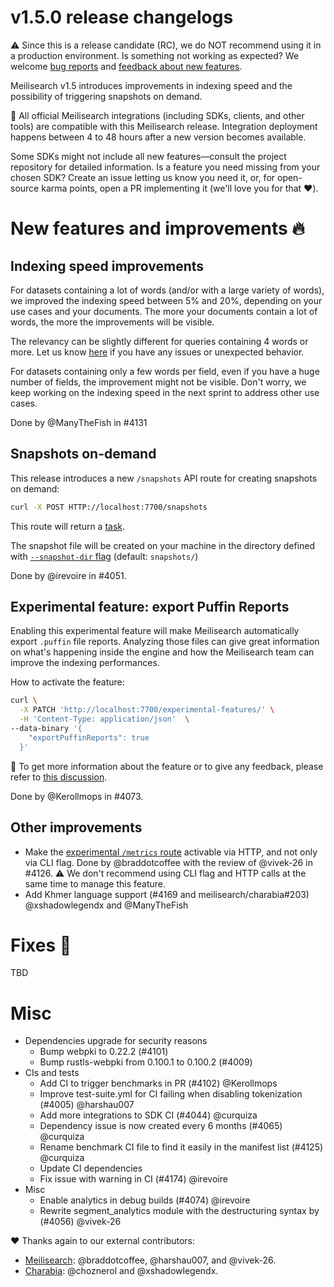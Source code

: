 # v1.5.0 release changelogs

<!-- The following line should ONLY be put PRE-release changelogs -->
⚠️ Since this is a release candidate (RC), we do NOT recommend using it in a production environment. Is something not working as expected? We welcome [bug reports](https://github.com/meilisearch/meilisearch/issues/new/choose) and [feedback about new features](https://github.com/meilisearch/product/discussions).

Meilisearch v1.5 introduces improvements in indexing speed and the possibility of triggering snapshots on demand.

<!-- The following lines should NOT be put in the PRE-release changelogs -->
🧰 All official Meilisearch integrations (including SDKs, clients, and other tools) are compatible with this Meilisearch release. Integration deployment happens between 4 to 48 hours after a new version becomes available.

<!-- The following lines should NOT be put in the PRE-release changelogs -->
Some SDKs might not include all new features—consult the project repository for detailed information. Is a feature you need missing from your chosen SDK? Create an issue letting us know you need it, or, for open-source karma points, open a PR implementing it (we'll love you for that ❤️).

# New features and improvements 🔥

## Indexing speed improvements

For datasets containing a lot of words (and/or with a large variety of words), we improved the indexing speed between 5% and 20%, depending on your use cases and your documents. The more your documents contain a lot of words, the more the improvements will be visible.

The relevancy can be slightly different for queries containing 4 words or more. Let us know [here](https://github.com/meilisearch/product/discussions) if you have any issues or unexpected behavior.

For datasets containing only a few words per field, even if you have a huge number of fields, the improvement might not be visible. Don't worry, we keep working on the indexing speed in the next sprint to address other use cases.

Done by @ManyTheFish in #4131

## Snapshots on-demand

This release introduces a new `/snapshots` API route for creating snapshots on demand:

```bash
curl -X POST HTTP://localhost:7700/snapshots
```

This route will return a [task](https://www.meilisearch.com/docs/reference/api/tasks).

The snapshot file will be created on your machine in the directory defined with [`--snapshot-dir` flag](https://www.meilisearch.com/docs/learn/configuration/instance_options#snapshot-destination) (default: `snapshots/`)

Done by @irevoire in #4051.

## Experimental feature: export Puffin Reports

Enabling this experimental feature will make Meilisearch automatically export `.puffin` file reports. Analyzing those files can give great information on what's happening inside the engine and how the Meilisearch team can improve the indexing performances.

How to activate the feature:

```bash
curl \
  -X PATCH 'http://localhost:7700/experimental-features/' \
  -H 'Content-Type: application/json'  \
--data-binary '{
    "exportPuffinReports": true
  }'
```

📣 To get more information about the feature or to give any feedback, please refer to [this discussion](https://github.com/meilisearch/product/discussions/693).

Done by @Kerollmops in #4073.

## Other improvements

* Make the [experimental `/metrics` route](https://github.com/meilisearch/product/discussions/625) activable via HTTP, and not only via CLI flag. Done by @braddotcoffee with the review of @vivek-26 in #4126.
⚠️ We don't recommend using CLI flag and HTTP calls at the same time to manage this feature.
* Add Khmer language support (#4169 and meilisearch/charabia#203) @xshadowlegendx and @ManyTheFish

# Fixes 🐞
TBD

# Misc

* Dependencies upgrade for security reasons
  * Bump webpki to 0.22.2 (#4101)
  * Bump rustls-webpki from 0.100.1 to 0.100.2 (#4009)
* CIs and tests
  * Add CI to trigger benchmarks in PR (#4102) @Kerollmops
  * Improve test-suite.yml for CI failing when disabling tokenization (#4005) @harshau007
  * Add more integrations to SDK CI (#4044) @curquiza
  * Dependency issue is now created every 6 months (#4065) @curquiza
  * Rename benchmark CI file to find it easily in the manifest list (#4125) @curquiza
  * Update CI dependencies
  * Fix issue with warning in CI (#4174) @irevoire
* Misc
  * Enable analytics in debug builds (#4074) @irevoire
  * Rewrite segment_analytics module with the destructuring syntax by (#4056) @vivek-26

❤️ Thanks again to our external contributors:
- [Meilisearch](https://github.com/meilisearch/meilisearch): @braddotcoffee, @harshau007, and @vivek-26.
- [Charabia](https://github.com/meilisearch/charabia): @choznerol and @xshadowlegendx.
